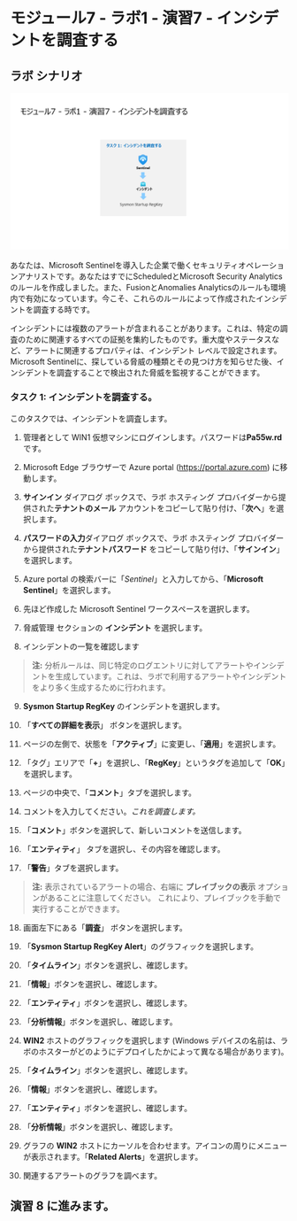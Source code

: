 # モジュール7 - ラボ1 - 演習7 - インシデントを調査する

## ラボ シナリオ

![Lab overview.](../Media/SC-200-Lab_Diagrams_Mod7_L1_Ex7.png)

あなたは、Microsoft Sentinelを導入した企業で働くセキュリティオペレーションアナリストです。あなたはすでにScheduledとMicrosoft Security Analyticsのルールを作成しました。また、FusionとAnomalies Analyticsのルールも環境内で有効になっています。今こそ、これらのルールによって作成されたインシデントを調査する時です。

インシデントには複数のアラートが含まれることがあります。これは、特定の調査のために関連するすべての証拠を集約したものです。重大度やステータスなど、アラートに関連するプロパティは、インシデント レベルで設定されます。Microsoft Sentinelに、探している脅威の種類とその見つけ方を知らせた後、インシデントを調査することで検出された脅威を監視することができます。

### タスク 1: インシデントを調査する。

このタスクでは、インシデントを調査します。

1. 管理者として WIN1 仮想マシンにログインします。パスワードは**Pa55w.rd** です。  

2. Microsoft Edge ブラウザーで Azure portal (https://portal.azure.com) に移動します。

3. **サインイン** ダイアログ ボックスで、ラボ ホスティング プロバイダーから提供された**テナントのメール** アカウントをコピーして貼り付け、「**次へ**」を選択します。

4. **パスワードの入力**ダイアログ ボックスで、ラボ ホスティング プロバイダーから提供された**テナントパスワード** をコピーして貼り付け、「**サインイン**」を選択します。

5. Azure portal の検索バーに「*Sentinel*」と入力してから、「**Microsoft Sentinel**」を選択します。

6. 先ほど作成した Microsoft Sentinel ワークスペースを選択します。

7. 脅威管理 セクションの **インシデント** を選択します。

8. インシデントの一覧を確認します

> **注:** 分析ルールは、同じ特定のログエントリに対してアラートやインシデントを生成しています。これは、ラボで利用するアラートやインシデントをより多く生成するために行われます。
  
9. **Sysmon Startup RegKey** のインシデントを選択します。

10. 「**すべての詳細を表示**」 ボタンを選択します。

11. ページの左側で、状態を「**アクティブ**」に変更し、「**適用**」を選択します。

12. 「タグ」エリアで「**+**」を選択し、「**RegKey**」というタグを追加して「**OK**」を選択します。

13. ページの中央で、「**コメント**」タブを選択します。

14. コメントを入力してください。*これを調査します。*

15. 「**コメント**」ボタンを選択して、新しいコメントを送信します。

16. 「**エンティティ**」 タブを選択し、その内容を確認します。

17. 「**警告**」タブを選択します。

> **注:** 表示されているアラートの場合、右端に **プレイブックの表示** オプションがあることに注意してください。  これにより、プレイブックを手動で実行することができます。

18. 画面左下にある「**調査**」 ボタンを選択します。

19. 「**Sysmon Startup RegKey Alert**」のグラフィックを選択します。

20.	「**タイムライン**」ボタンを選択し、確認します。

21. 「**情報**」ボタンを選択し、確認します。

22.	「**エンティティ**」ボタンを選択し、確認します。

23.	「**分析情報**」ボタンを選択し、確認します。

24.	**WIN2** ホストのグラフィックを選択します (Windows デバイスの名前は、ラボのホスターがどのようにデプロイしたかによって異なる場合があります)。

25.	「**タイムライン**」ボタンを選択し、確認します。

26.	「**情報**」ボタンを選択し、確認します。

27.	「**エンティティ**」ボタンを選択し、確認します。

28.	「**分析情報**」ボタンを選択し、確認します。

29.	グラフの **WIN2** ホストにカーソルを合わせます。アイコンの周りにメニューが表示されます。「**Related Alerts**」を選択します。

30. 関連するアラートのグラフを調べます。

## 演習 8 に進みます。
